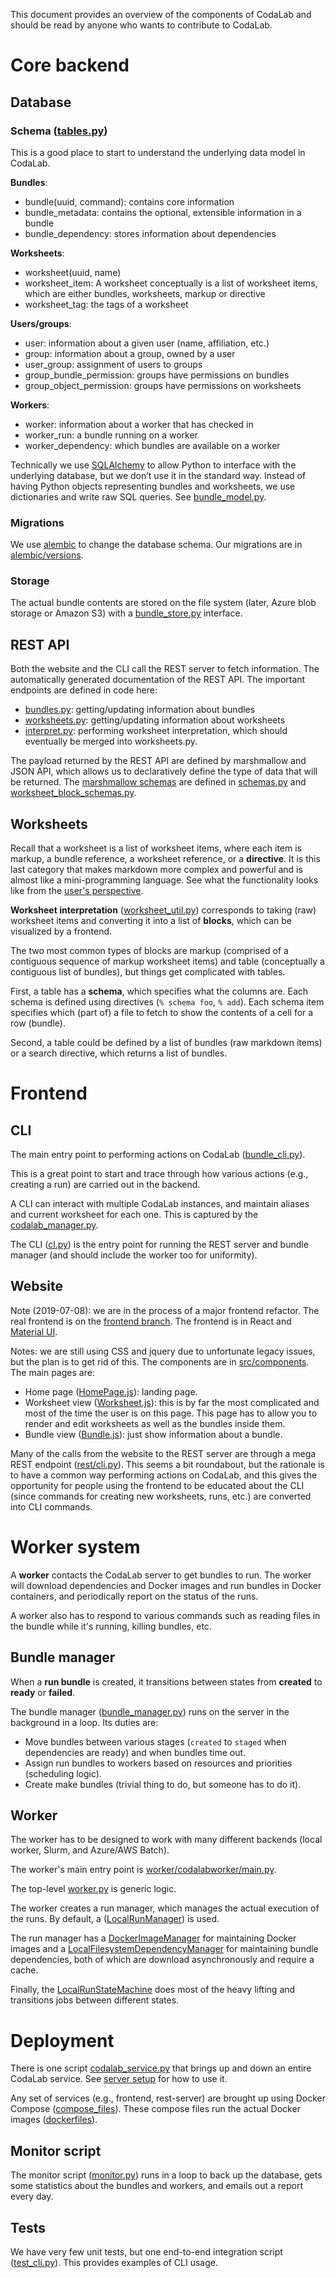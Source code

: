 This document provides an overview of the components of CodaLab and should be read by anyone who wants to contribute to CodaLab.

# Core backend

## Database

### Schema ([tables.py](https://github.com/codalab/codalab-worksheets/blob/master/codalab/model/tables.py))

This is a good place to start to understand the underlying data model in CodaLab.

**Bundles**:

- bundle(uuid, command): contains core information
- bundle_metadata: contains the optional, extensible information in a bundle
- bundle_dependency: stores information about dependencies

**Worksheets**:

- worksheet(uuid, name)
- worksheet_item: A worksheet conceptually is a list of worksheet items, which are either bundles, worksheets, markup or directive
- worksheet_tag: the tags of a worksheet

**Users/groups**:

- user: information about a given user (name, affiliation, etc.)
- group: information about a group, owned by a user
- user_group: assignment of users to groups
- group_bundle_permission: groups have permissions on bundles
- group_object_permission: groups have permissions on worksheets

**Workers**:

- worker: information about a worker that has checked in
- worker_run: a bundle running on a worker
- worker_dependency: which bundles are available on a worker

Technically we use [SQLAlchemy](https://www.sqlalchemy.org/) to allow Python to
interface with the underlying database, but we don’t use it in the standard
way.  Instead of having Python objects representing bundles and worksheets, we
use dictionaries and write raw SQL queries.  See
[bundle_model.py](https://github.com/codalab/codalab-worksheets/blob/master/codalab/model/bundle_model.py).

### Migrations

We use [alembic](https://alembic.sqlalchemy.org/en/latest/tutorial.html) to
change the database schema.  Our migrations are in
[alembic/versions](https://github.com/codalab/codalab-worksheets/tree/master/alembic).

### Storage

The actual bundle contents are stored on the file system (later, Azure blob storage or Amazon S3)
with a
[bundle_store.py](https://github.com/codalab/codalab-worksheets/blob/master/codalab/lib/bundle_store.py)
interface.

## REST API

Both the website and the CLI call the REST server to fetch information.
The automatically generated documentation of the REST API.
The important endpoints are defined in code here:

- [bundles.py](https://github.com/codalab/codalab-worksheets/blob/master/codalab/rest/bundles.py):
  getting/updating information about bundles
- [worksheets.py](https://github.com/codalab/codalab-worksheets/blob/master/codalab/rest/worksheets.py):
  getting/updating information about worksheets
- [interpret.py](https://github.com/codalab/codalab-worksheets/blob/master/codalab/rest/interpret.py):
  performing worksheet interpretation, which should eventually be merged into
  worksheets.py.

The payload returned by the REST API are defined by marshmallow and JSON API,
which allows us to declaratively define the type of data that will be returned.
The [marshmallow schemas](https://marshmallow.readthedocs.io/en/3.0/) are defined in
[schemas.py](https://github.com/codalab/codalab-worksheets/blob/master/codalab/rest/schemas.py)
and
[worksheet_block_schemas.py](https://github.com/codalab/codalab-worksheets/blob/master/codalab/rest/worksheet_block_schemas.py).

## Worksheets

Recall that a worksheet is a list of worksheet items, where each item is
markup, a bundle reference, a worksheet reference, or a **directive**.  It is this
last category that makes markdown more complex and powerful and is almost like
a mini-programming language.  See what the functionality looks like from the
[user's perspective](https://codalab-worksheets.readthedocs.io/en/latest/Worksheet-Markdown).

**Worksheet interpretation**
([worksheet_util.py](https://github.com/codalab/codalab-worksheets/blob/master/codalab/lib/worksheet_util.py))
corresponds to taking (raw) worksheet items and converting it into a list of
**blocks**, which can be visualized by a frontend.

The two most common types of blocks are markup (comprised of a contiguous
sequence of markup worksheet items) and table (conceptually a contiguous list
of bundles), but things get complicated with tables.

First, a table has a **schema**, which specifies what the columns are.  Each
schema is defined using directives (`% schema foo`, `% add`).  Each schema item
specifies which (part of) a file to fetch to show the contents of a cell for a
row (bundle).

Second, a table could be defined by a list of bundles (raw markdown items) or a
search directive, which returns a list of bundles.

# Frontend

## CLI

The main entry point to performing actions on CodaLab
([bundle_cli.py](https://github.com/codalab/codalab-worksheets/blob/master/codalab/lib/bundle_cli.py)).

This is a great point to start and trace through how various actions (e.g.,
creating a run) are carried out in the backend.

A CLI can interact with multiple CodaLab instances, and maintain aliases and
current worksheet for each one.  This is captured by the
[codalab_manager.py](https://github.com/codalab/codalab-worksheets/blob/master/codalab/lib/codalab_manager.py).

The CLI
([cl.py](https://github.com/codalab/codalab-worksheets/blob/master/codalab/bin/cl.py))
is the entry point for running the REST server and bundle manager (and should
include the worker too for uniformity).

## Website

Note (2019-07-08): we are in the process of a major frontend refactor.  The
real frontend is on the [frontend
branch](https://github.com/codalab/codalab-worksheets/tree/frontend).  The
frontend is in React and [Material UI](https://material-ui.com/).

Notes: we are still using CSS and jquery due to unfortunate legacy issues, but the plan is to get rid of this.
The components are in
[src/components](https://github.com/codalab/codalab-worksheets/tree/frontend/frontend/src/components).
The main pages are:

- Home page
  ([HomePage.js](https://github.com/codalab/codalab-worksheets/blob/master/frontend/src/routes/HomePage.js)):
  landing page.
- Worksheet view
  ([Worksheet.js](https://github.com/codalab/codalab-worksheets/blob/master/frontend/src/components/worksheets/Worksheet.js)):
  this is by far the most complicated and most of the time the user is on this
  page.  This page has to allow you to render and edit worksheets as well as
  the bundles inside them.
- Bundle view
  ([Bundle.js](https://github.com/codalab/codalab-worksheets/blob/master/frontend/src/components/Bundle.js)):
  just show information about a bundle.

Many of the calls from the website to the REST server are through a mega REST
endpoint
([rest/cli.py](https://github.com/codalab/codalab-worksheets/blob/master/codalab/rest/cli.py)).
This seems a bit roundabout, but the rationale is to have a common way
performing actions on CodaLab, and this gives the opportunity for people using
the frontend to be educated about the CLI (since commands for creating new
worksheets, runs, etc.) are converted into CLI commands.

# Worker system

A **worker** contacts the CodaLab server to get bundles to run.  The worker
will download dependencies and Docker images and run bundles in Docker
containers, and periodically report on the status of the runs.

A worker also has to respond to various commands such as reading files in the
bundle while it's running, killing bundles, etc.

## Bundle manager

When a **run bundle** is created, it transitions between states from
**created** to **ready** or **failed**.

The bundle manager
([bundle_manager.py](https://github.com/codalab/codalab-worksheets/blob/master/codalab/server/bundle_manager.py))
runs on the server in the background in a loop.  Its duties are:

- Move bundles between various stages (`created` to `staged` when dependencies are ready) and when bundles time out.
- Assign run bundles to workers based on resources and priorities (scheduling logic).
- Create make bundles (trivial thing to do, but someone has to do it).

## Worker

The worker has to be designed to work with many different backends (local
worker, Slurm, and Azure/AWS Batch).

The worker's main entry point is
[worker/codalabworker/main.py](https://github.com/codalab/codalab-worksheets/blob/master/codalab/worker/main.py).

The top-level
[worker.py](https://github.com/codalab/codalab-worksheets/blob/master/codalab/worker/worker.py)
is generic logic.

The worker creates a run manager, which manages the actual execution of the runs.
By default, a
([LocalRunManager](https://github.com/codalab/codalab-worksheets/blob/master/codalab/worker/local_run/local_run_manager.py))
is used.

The run manager has a
[DockerImageManager](https://github.com/codalab/codalab-worksheets/blob/master/codalab/worker/local_run/docker_image_manager.py)
for maintaining Docker images
and a [LocalFilesystemDependencyManager](https://github.com/codalab/codalab-worksheets/blob/master/codalab/worker/local_run/local_dependency_manager.py)
for maintaining bundle dependencies, both of which are download asynchronously
and require a cache.

Finally, the
[LocalRunStateMachine](https://github.com/codalab/codalab-worksheets/blob/master/codalab/worker/local_run/local_run_state.py)
does most of the heavy lifting and transitions jobs between different states.

# Deployment

There is one script
[codalab_service.py](https://github.com/codalab/codalab-worksheets/blob/master/codalab_service.py)
that brings up and down an entire CodaLab service.  See [server
setup](Server-Setup.md) for how
to use it.

Any set of services (e.g., frontend, rest-server) are brought up using Docker
Compose
([compose_files](https://github.com/codalab/codalab-worksheets/tree/master/docker/compose_files)).
These compose files run the actual Docker images
([dockerfiles](https://github.com/codalab/codalab-worksheets/tree/master/docker/dockerfiles)).

## Monitor script

The monitor script
([monitor.py](https://github.com/codalab/codalab-worksheets/blob/master/monitor.py))
runs in a loop to back up the database, gets some statistics about the bundles
and workers, and emails out a report every day.

## Tests

We have very few unit tests, but one end-to-end integration script
([test_cli.py](https://github.com/codalab/codalab-worksheets/blob/master/test_cli.py)).
This provides examples of CLI usage.
